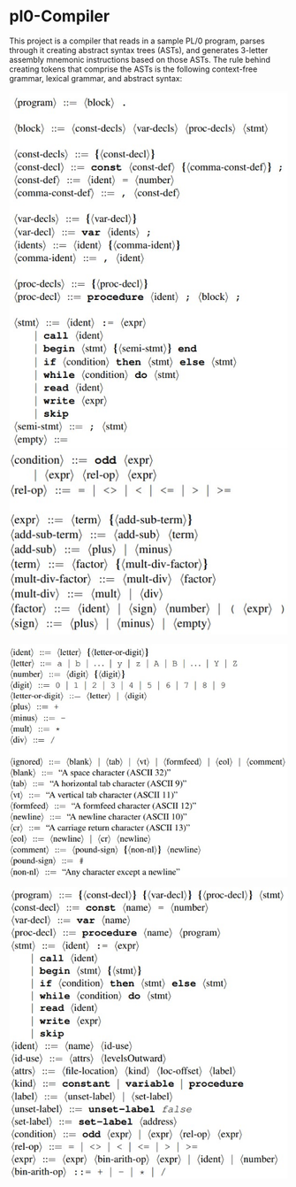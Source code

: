 # pl0-Compiler

This project is a compiler that reads in a sample PL/0 program, parses through it creating abstract syntax trees (ASTs), and generates 3-letter assembly mnemonic instructions based on those ASTs. The rule behind creating tokens that comprise the ASTs is the following context-free grammar, lexical grammar, and abstract syntax:

![alt text](https://github.com/vlazo1214/pl0-Compiler/blob/main/cfg1.jpg?raw=true)
![alt text](https://github.com/vlazo1214/pl0-Compiler/blob/main/cfg2.jpg?raw=true)

![alt text](https://github.com/vlazo1214/pl0-Compiler/blob/main/lg.jpg?raw=true)

![alt text](https://github.com/vlazo1214/pl0-Compiler/blob/main/as.jpg?raw=true)
